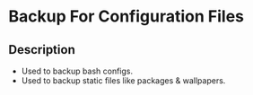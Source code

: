 Backup For Configuration Files
======


## Description

* Used to backup bash configs.
* Used to backup static files like packages & wallpapers.
